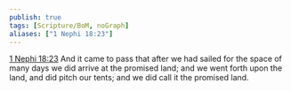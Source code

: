 ```yaml
---
publish: true
tags: [Scripture/BoM, noGraph]
aliases: ["1 Nephi 18:23"]
---
```

[1 Nephi 18:23](https://churchofjesuschrist.org/study/scriptures/bofm/1-ne/18?lang=eng&id=p23#p23) And it came to pass that after we had sailed for the space of many days we did arrive at the promised land; and we went forth upon the land, and did pitch our tents; and we did call it the promised land.
